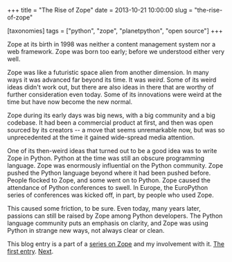 +++
title = "The Rise of Zope"
date = 2013-10-21 10:00:00
slug = "the-rise-of-zope"

[taxonomies]
tags = ["python", "zope", "planetpython", "open source"]
+++

Zope at its birth in 1998 was neither a content management system nor a
web framework. Zope was born too early; before we understood either very
well.

Zope was like a futuristic space alien from another dimension. In many
ways it was advanced far beyond its time. It was _weird_. Some of its
weird ideas didn't work out, but there are also ideas in there that are
worthy of further consideration even today. Some of its innovations were
weird at the time but have now become the new normal.

Zope during its early days was big news, with a big community and a big
codebase. It had been a commercial product at first, and then was open
sourced by its creators -- a move that seems unremarkable now, but was
so unprecedented at the time it gained wide-spread media attention.

One of its then-weird ideas that turned out to be a good idea was to
write Zope in Python. Python at the time was still an obscure
programming language. Zope was enormously influential on the Python
community. Zope pushed the Python language beyond where it had been
pushed before. People flocked to Zope, and some went on to Python. Zope
caused the attendance of Python conferences to swell. In Europe, the
EuroPython series of conferences was kicked off, in part, by people who
used Zope.

This caused some friction, to be sure. Even today, many years later,
passions can still be raised by Zope among Python developers. The Python
language community puts an emphasis on clarity, and Zope was using
Python in strange new ways, not always clear or clean.

This blog entry is a part of a [series on
Zope](@/posts/my-exit-from-zope.md) and my
involvement with it. [The first
entry](@/posts/my-exit-from-zope.md).
[Next](@/posts/the-weirdness-of-zope.md).
